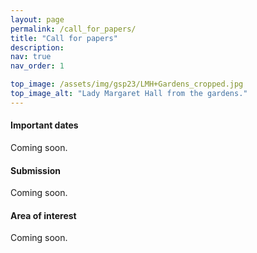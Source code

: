 ```yaml
---
layout: page
permalink: /call_for_papers/
title: "Call for papers"
description: 
nav: true
nav_order: 1

top_image: /assets/img/gsp23/LMH+Gardens_cropped.jpg
top_image_alt: "Lady Margaret Hall from the gardens."
---
```


#### Important dates
Coming soon.
#### Submission
Coming soon.
#### Area of interest
Coming soon.